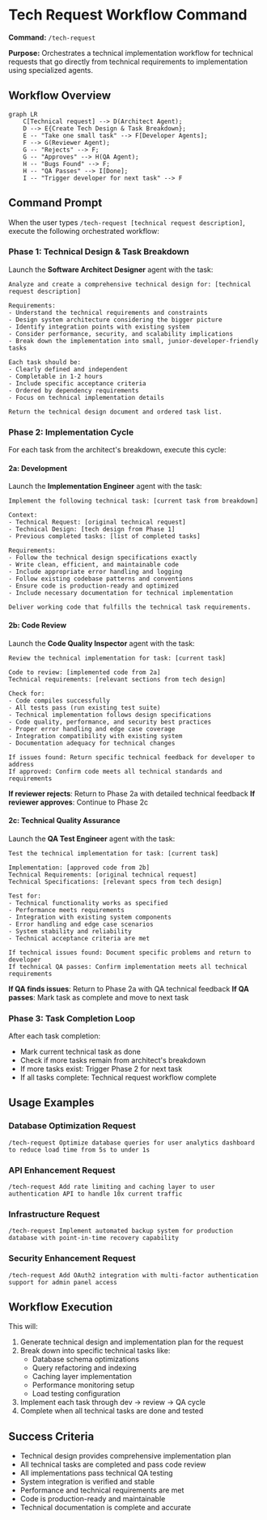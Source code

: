 # Tech Request Workflow Command

**Command:** `/tech-request`

**Purpose:** Orchestrates a technical implementation workflow for technical requests that go directly from technical requirements to implementation using specialized agents.

## Workflow Overview

```
graph LR
    C[Technical request] --> D(Architect Agent);
    D --> E{Create Tech Design & Task Breakdown};
    E -- "Take one small task" --> F[Developer Agents];
    F --> G(Reviewer Agent);
    G -- "Rejects" --> F;
    G -- "Approves" --> H(QA Agent);
    H -- "Bugs Found" --> F;
    H -- "QA Passes" --> I[Done];
    I -- "Trigger developer for next task" --> F
```

## Command Prompt

When the user types `/tech-request [technical request description]`, execute the following orchestrated workflow:

### Phase 1: Technical Design & Task Breakdown
Launch the **Software Architect Designer** agent with the task:
```
Analyze and create a comprehensive technical design for: [technical request description]

Requirements:
- Understand the technical requirements and constraints
- Design system architecture considering the bigger picture
- Identify integration points with existing system
- Consider performance, security, and scalability implications
- Break down the implementation into small, junior-developer-friendly tasks

Each task should be:
- Clearly defined and independent
- Completable in 1-2 hours
- Include specific acceptance criteria
- Ordered by dependency requirements
- Focus on technical implementation details

Return the technical design document and ordered task list.
```

### Phase 2: Implementation Cycle
For each task from the architect's breakdown, execute this cycle:

#### 2a: Development
Launch the **Implementation Engineer** agent with the task:
```
Implement the following technical task: [current task from breakdown]

Context:
- Technical Request: [original technical request]
- Technical Design: [tech design from Phase 1]
- Previous completed tasks: [list of completed tasks]

Requirements:
- Follow the technical design specifications exactly
- Write clean, efficient, and maintainable code
- Include appropriate error handling and logging
- Follow existing codebase patterns and conventions
- Ensure code is production-ready and optimized
- Include necessary documentation for technical implementation

Deliver working code that fulfills the technical task requirements.
```

#### 2b: Code Review
Launch the **Code Quality Inspector** agent with the task:
```
Review the technical implementation for task: [current task]

Code to review: [implemented code from 2a]
Technical requirements: [relevant sections from tech design]

Check for:
- Code compiles successfully
- All tests pass (run existing test suite)
- Technical implementation follows design specifications
- Code quality, performance, and security best practices
- Proper error handling and edge case coverage
- Integration compatibility with existing system
- Documentation adequacy for technical changes

If issues found: Return specific technical feedback for developer to address
If approved: Confirm code meets all technical standards and requirements
```

**If reviewer rejects**: Return to Phase 2a with detailed technical feedback
**If reviewer approves**: Continue to Phase 2c

#### 2c: Technical Quality Assurance
Launch the **QA Test Engineer** agent with the task:
```
Test the technical implementation for task: [current task]

Implementation: [approved code from 2b]
Technical Requirements: [original technical request]
Technical Specifications: [relevant specs from tech design]

Test for:
- Technical functionality works as specified
- Performance meets requirements
- Integration with existing system components
- Error handling and edge case scenarios
- System stability and reliability
- Technical acceptance criteria are met

If technical issues found: Document specific problems and return to developer
If technical QA passes: Confirm implementation meets all technical requirements
```

**If QA finds issues**: Return to Phase 2a with QA technical feedback
**If QA passes**: Mark task as complete and move to next task

### Phase 3: Task Completion Loop
After each task completion:
- Mark current technical task as done
- Check if more tasks remain from architect's breakdown
- If more tasks exist: Trigger Phase 2 for next task
- If all tasks complete: Technical request workflow complete

## Usage Examples

### Database Optimization Request
```
/tech-request Optimize database queries for user analytics dashboard to reduce load time from 5s to under 1s
```

### API Enhancement Request
```
/tech-request Add rate limiting and caching layer to user authentication API to handle 10x current traffic
```

### Infrastructure Request
```
/tech-request Implement automated backup system for production database with point-in-time recovery capability
```

### Security Enhancement Request
```
/tech-request Add OAuth2 integration with multi-factor authentication support for admin panel access
```

## Workflow Execution

This will:
1. Generate technical design and implementation plan for the request
2. Break down into specific technical tasks like:
   - Database schema optimizations
   - Query refactoring and indexing
   - Caching layer implementation
   - Performance monitoring setup
   - Load testing configuration
3. Implement each task through dev → review → QA cycle
4. Complete when all technical tasks are done and tested

## Success Criteria
- Technical design provides comprehensive implementation plan
- All technical tasks are completed and pass code review
- All implementations pass technical QA testing
- System integration is verified and stable
- Performance and technical requirements are met
- Code is production-ready and maintainable
- Technical documentation is complete and accurate